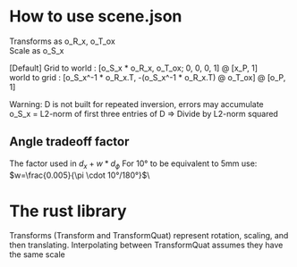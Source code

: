 # How to use scene.json
Transforms as o_R_x, o_T_ox \
Scale as o_S_x

[Default] Grid to world :  [o_S_x * o_R_x, o_T_ox; 0, 0, 0, 1] @ [x_P, 1]\
world to grid : [o_S_x^-1 * o_R_x.T, -(o_S_x^-1 * o_R_x.T) @ o_T_ox] @ [o_P, 1]

Warning: D is not built for repeated inversion, errors may accumulate \
o_S_x = L2-norm of first three entries of D => Divide by L2-norm squared

## Angle tradeoff factor
The factor used in $d_x + w * d_\phi$
For 10° to be equivalent to 5mm use: $w=\frac{0.005}{\pi \cdot 10°/180°}$\

# The rust library
Transforms (Transform and TransformQuat) represent rotation, scaling, and then translating.
Interpolating between TransformQuat assumes they have the same scale